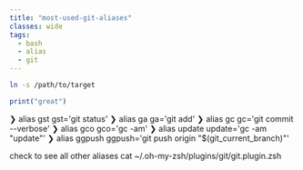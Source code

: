 ```yaml
---
title: "most-used-git-aliases"
classes: wide
tags:
  - bash
  - alias
  - git
---
```






```bash
ln -s /path/to/target
```

```r
print("great")
```

❯ alias gst
gst='git status'
❯ alias ga
ga='git add'
❯ alias gc
gc='git commit --verbose'
❯ alias gco
gco='gc -am'
❯ alias update
update='gc -am "update"'
❯ alias ggpush
ggpush='git push origin "$(git_current_branch)"'


check to see all other aliases
cat ~/.oh-my-zsh/plugins/git/git.plugin.zsh